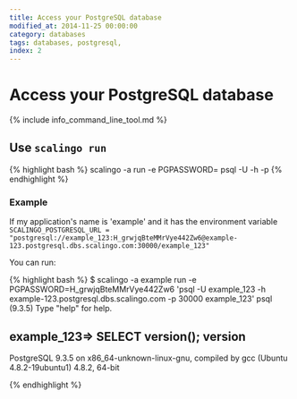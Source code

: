 ```yaml
---
title: Access your PostgreSQL database
modified_at: 2014-11-25 00:00:00
category: databases
tags: databases, postgresql,
index: 2
---
```


# Access your PostgreSQL database

{% include info_command_line_tool.md %}


## Use `scalingo run`

{% highlight bash %}
scalingo -a <application name> run -e PGPASSWORD=<password> psql -U <user> -h <host> -p <port> <db>
{% endhighlight %}

### Example

If my application's name is 'example' and it has the environment variable
`SCALINGO_POSTGRESQL_URL = "postgresql://example_123:H_grwjqBteMMrVye442Zw6@example-123.postgresql.dbs.scalingo.com:30000/example_123"`

You can run:

{% highlight bash %}
$ scalingo -a example run -e PGPASSWORD=H_grwjqBteMMrVye442Zw6 'psql -U example_123 -h example-123.postgresql.dbs.scalingo.com -p 30000 example_123'
psql (9.3.5)
Type "help" for help.

example_123=> SELECT version();
                                               version
------------------------------------------------------------------------------------------------------
 PostgreSQL 9.3.5 on x86_64-unknown-linux-gnu, compiled by gcc (Ubuntu 4.8.2-19ubuntu1) 4.8.2, 64-bit

{% endhighlight %}
